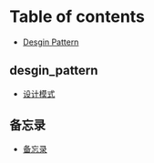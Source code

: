 # Table of contents

* [Desgin Pattern](README.md)

## desgin\_pattern

* [设计模式](desgin_pattern/she-ji-mo-shi.md)

## 备忘录

* [备忘录](bei-wang-lu/bei-wang-lu.md)

